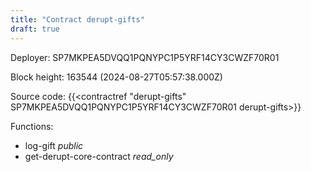 ```yaml
---
title: "Contract derupt-gifts"
draft: true
---
```

Deployer: SP7MKPEA5DVQQ1PQNYPC1P5YRF14CY3CWZF70R01


 



Block height: 163544 (2024-08-27T05:57:38.000Z)

Source code: {{<contractref "derupt-gifts" SP7MKPEA5DVQQ1PQNYPC1P5YRF14CY3CWZF70R01 derupt-gifts>}}

Functions:

* log-gift _public_
* get-derupt-core-contract _read_only_
